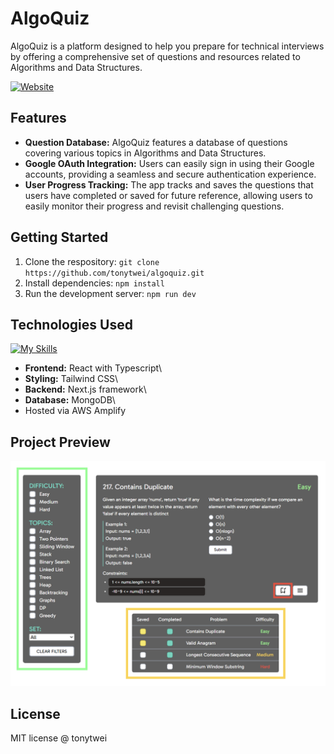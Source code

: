 
# AlgoQuiz
AlgoQuiz is a platform designed to help you prepare for technical interviews by offering a comprehensive set of questions and resources related to Algorithms and Data Structures.

[![Website](https://img.shields.io/website?label=algoquiz.com&style=for-the-badge&url=https%3A%2F%2Falgoquiz.com)](https://algoquiz.com)

## Features

- **Question Database:** AlgoQuiz features a database of questions covering various topics in Algorithms and Data Structures.
- **Google OAuth Integration:** Users can easily sign in using their Google accounts, providing a seamless and secure authentication experience.
- **User Progress Tracking:** The app tracks and saves the questions that users have completed or saved for future reference, allowing users to easily monitor their progress and revisit challenging questions.

## Getting Started

1. Clone the respository: `git clone https://github.com/tonytwei/algoquiz.git`
2. Install dependencies: `npm install`
3. Run the development server: `npm run dev`

## Technologies Used

[![My Skills](https://skillicons.dev/icons?i=react,ts,tailwind,nextjs,mongodb,aws)](https://skillicons.dev)

- **Frontend:** React with Typescript\
- **Styling:** Tailwind CSS\
- **Backend:** Next.js framework\
- **Database:** MongoDB\
- Hosted via AWS Amplify

## Project Preview

![alt text](./public/images/index/quiz_ui.png)

## License

MIT license @ tonytwei
